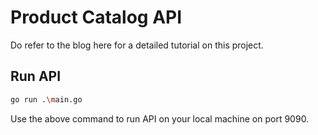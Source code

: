 # Product Catalog API

Do refer to the blog here for a detailed tutorial on this project.

## Run API

``` bash
go run .\main.go
```

Use the above command to run API on your local machine on port 9090.